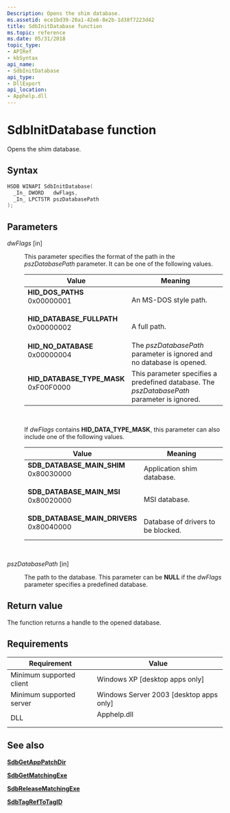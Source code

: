 ```yaml
---
Description: Opens the shim database.
ms.assetid: ece1bd39-20a1-42e6-8e2b-1d38f7223d42
title: SdbInitDatabase function
ms.topic: reference
ms.date: 05/31/2018
topic_type: 
- APIRef
- kbSyntax
api_name: 
- SdbInitDatabase
api_type: 
- DllExport
api_location: 
- Apphelp.dll
---
```


# SdbInitDatabase function

Opens the shim database.

## Syntax


```C++
HSDB WINAPI SdbInitDatabase(
  _In_ DWORD   dwFlags,
  _In_ LPCTSTR pszDatabasePath
);
```



## Parameters

<dl> <dt>

*dwFlags* \[in\]
</dt> <dd>

This parameter specifies the format of the path in the *pszDatabasePath* parameter. It can be one of the following values.



| Value                                                                                                                                                                                                                                                      | Meaning                                                                                                |
|------------------------------------------------------------------------------------------------------------------------------------------------------------------------------------------------------------------------------------------------------------|--------------------------------------------------------------------------------------------------------|
| <span id="HID_DOS_PATHS"></span><span id="hid_dos_paths"></span><dl> <dt>**HID\_DOS\_PATHS**</dt> <dt>0x00000001</dt> </dl>                             | An MS-DOS style path.<br/>                                                                       |
| <span id="HID_DATABASE_FULLPATH"></span><span id="hid_database_fullpath"></span><dl> <dt>**HID\_DATABASE\_FULLPATH**</dt> <dt>0x00000002</dt> </dl>     | A full path.<br/>                                                                                |
| <span id="HID_NO_DATABASE"></span><span id="hid_no_database"></span><dl> <dt>**HID\_NO\_DATABASE**</dt> <dt>0x00000004</dt> </dl>                       | The *pszDatabasePath* parameter is ignored and no database is opened.<br/>                       |
| <span id="HID_DATABASE_TYPE_MASK"></span><span id="hid_database_type_mask"></span><dl> <dt>**HID\_DATABASE\_TYPE\_MASK**</dt> <dt>0xF00F0000</dt> </dl> | This parameter specifies a predefined database. The *pszDatabasePath* parameter is ignored.<br/> |



 

If *dwFlags* contains **HID\_DATA\_TYPE\_MASK**, this parameter can also include one of the following values.



| Value                                                                                                                                                                                                                                                               | Meaning                                       |
|---------------------------------------------------------------------------------------------------------------------------------------------------------------------------------------------------------------------------------------------------------------------|-----------------------------------------------|
| <span id="SDB_DATABASE_MAIN_SHIM"></span><span id="sdb_database_main_shim"></span><dl> <dt>**SDB\_DATABASE\_MAIN\_SHIM**</dt> <dt>0x80030000</dt> </dl>          | Application shim database.<br/>         |
| <span id="SDB_DATABASE_MAIN_MSI"></span><span id="sdb_database_main_msi"></span><dl> <dt>**SDB\_DATABASE\_MAIN\_MSI**</dt> <dt>0x80020000</dt> </dl>             | MSI database.<br/>                      |
| <span id="SDB_DATABASE_MAIN_DRIVERS"></span><span id="sdb_database_main_drivers"></span><dl> <dt>**SDB\_DATABASE\_MAIN\_DRIVERS**</dt> <dt>0x80040000</dt> </dl> | Database of drivers to be blocked.<br/> |



 

</dd> <dt>

*pszDatabasePath* \[in\]
</dt> <dd>

The path to the database. This parameter can be **NULL** if the *dwFlags* parameter specifies a predefined database.

</dd> </dl>

## Return value

The function returns a handle to the opened database.

## Requirements



| Requirement | Value |
|-------------------------------------|----------------------------------------------------------------------------------------|
| Minimum supported client<br/> | Windows XP \[desktop apps only\]<br/>                                            |
| Minimum supported server<br/> | Windows Server 2003 \[desktop apps only\]<br/>                                   |
| DLL<br/>                      | <dl> <dt>Apphelp.dll</dt> </dl> |



## See also

<dl> <dt>

[**SdbGetAppPatchDir**](sdbgetapppatchdir.md)
</dt> <dt>

[**SdbGetMatchingExe**](sdbgetmatchingexe.md)
</dt> <dt>

[**SdbReleaseMatchingExe**](sdbreleasematchingexe.md)
</dt> <dt>

[**SdbTagRefToTagID**](sdbtagreftotagid.md)
</dt> </dl>

 

 




